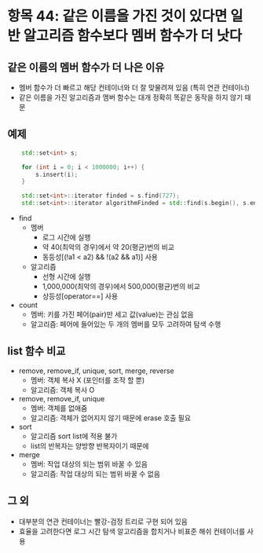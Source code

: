 # 항목 44: 같은 이름을 가진 것이 있다면 일반 알고리즘 함수보다 멤버 함수가 더 낫다

## 같은 이름의 멤버 함수가 더 나은 이유
* 멤버 함수가 더 빠르고 해당 컨테이너와 더 잘 맞물려져 있음 (특히 연관 컨테이너)
* 같은 이름을 가진 알고리즘과 멤버 함수는 대개 정확히 똑같은 동작을 하지 않기 때문

## 예제
``` c++
    std::set<int> s;

    for (int i = 0; i < 1000000; i++) {
        s.insert(i);
    }

    std::set<int>::iterator finded = s.find(727);
    std::set<int>::iterator algorithmFinded = std::find(s.begin(), s.end(), 727);
```
* find
    * 멤버
        * 로그 시간에 실행
        * 약 40(최악의 경우)에서 약 20(평균)번의 비교
        * 동등성[(!a1 < a2) && !(a2 && a1)] 사용
    * 알고리즘
        * 선형 시간에 실행
        * 1,000,000(최악의 경우)에서 500,000(평균)번의 비교
        * 상등성[operator==] 사용
* count
    * 멤버: 키를 가진 페어(pair)만 세고 값(value)는 관심 없음
    * 알고리즘: 페어에 들어있는 두 개의 멤버를 모두 고려하여 탐색 수행

## list 함수 비교
* remove, remove_if, unique, sort, merge, reverse
    * 멤버: 객체 복사 X (포인터를 조작 할 뿐)
    * 알고리즘: 객체 복사 O
* remove, remove_if, unique
    * 멤버: 객체를 없애줌
    * 알고리즘: 객체가 없어지지 않기 때문에 erase 호출 필요
* sort
    * 알고리즘 sort list에 적용 불가
    * list의 반복자는 양방향 반복자이기 때문에
* merge
    * 멤버: 작업 대상의 되는 범위 바꿀 수 있음
    * 알고리즘: 작업 대상의 되는 범위 바꿀 수 없음

## 그 외
* 대부분의 연관 컨테이너는 빨강-검정 트리로 구현 되어 있음
* 효율을 고려한다면 로그 시간 탐색 알고리즘을 합치거나 비표준 해쉬 컨테이너를 사용
